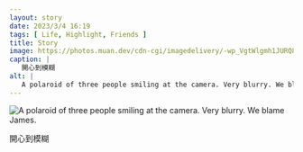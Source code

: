 ```yaml
---
layout: story
date: 2023/3/4 16:19
tags: [ Life, Highlight, Friends ]
title: Story
image: https://photos.muan.dev/cdn-cgi/imagedelivery/-wp_VgtWlgmh1JURQ8t1mg/38132108-bed1-4166-9c02-ca69a8429a00/public
caption: |
   開心到模糊
alt: |
   A polaroid of three people smiling at the camera. Very blurry. We blame James.
---
```


![A polaroid of three people smiling at the camera. Very blurry. We blame James.](https://photos.muan.dev/cdn-cgi/imagedelivery/-wp_VgtWlgmh1JURQ8t1mg/38132108-bed1-4166-9c02-ca69a8429a00/public)

開心到模糊
